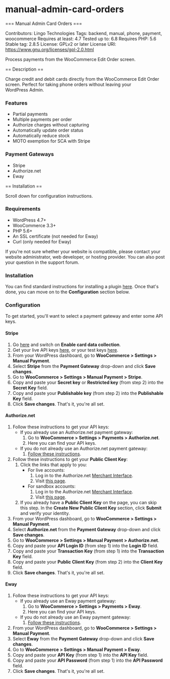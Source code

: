 # manual-admin-card-orders
=== Manual Admin Card Orders ===

Contributors: Lingo Technologies
Tags: backend, manual, phone, payment, woocommerce
Requires at least: 4.7
Tested up to: 6.8
Requires PHP: 5.6
Stable tag: 2.8.5
License: GPLv2 or later
License URI: https://www.gnu.org/licenses/gpl-2.0.html

Process payments from the WooCommerce Edit Order screen.

== Description ==

Charge credit and debit cards directly from the WooCommerce Edit&nbsp;Order screen. Perfect for taking phone orders without leaving your WordPress&nbsp;Admin.

### Features

* Partial payments
* Multiple payments per order
* Authorize charges without capturing
* Automatically update order status
* Automatically reduce stock
* MOTO exemption for SCA with Stripe

### Payment Gateways

* Stripe
* Authorize.net
* Eway

== Installation ==

Scroll down for configuration instructions.

### Requirements

* WordPress 4.7+
* WooCommerce 3.3+
* PHP 5.6+
* An SSL certificate (not needed for Eway)
* Curl (only needed for Eway)

If you're not sure whether your website is compatible, please contact your website administrator, web developer, or hosting provider. You can also post your question in the support forum.

### Installation

You can find standard instructions for installing a plugin [here](https://wordpress.org/documentation/article/manage-plugins/#installing-plugins-1). Once that's done, you can move on to the **Configuration** section below.

### Configuration

To get started, you'll want to select a payment gateway and enter some API keys.

#### Stripe

1. Go [here](https://dashboard.stripe.com/settings/integration) and switch on **Enable card data collection**.
2. Get your live API keys [here](https://dashboard.stripe.com/apikeys), or your test keys [here](https://dashboard.stripe.com/test/apikeys).
3. From your WordPress dashboard, go to **WooCommerce > Settings > Manual Payment**.
4. Select **Stripe** from the **Payment Gateway** drop-down and click **Save changes**.
5. Go to **WooCommerce > Settings > Manual Payment > Stripe**.
6. Copy and paste your **Secret key** or **Restricted key** (from step 2) into the **Secret Key** field.
7. Copy and paste your **Publishable key** (from step 2) into the **Publishable Key** field.
8. Click **Save changes**. That's it, you're all set.

#### Authorize.net

1. Follow these instructions to get your API keys:
    * If you already use an Authorize.net payment gateway:
        1. Go to **WooCommerce > Settings > Payments > Authorize.net**.
        2. Here you can find your API keys.
    * If you do not already use an Authorize.net payment gateway:
        1. [Follow these instructions](https://support.authorize.net/knowledgebase/Knowledgearticle/?code=000001271#:~:text=Steps%20to%20Generate%20Your%20API%20ID%20and%20Transaction/Signature%20Key).
2. Follow these instructions to get your **Public Client Key**:
    1. Click the links that apply to you:
        * For live accounts:
            1. Log in to the Authorize.net [Merchant Interface](https://account.authorize.net/).
            2. Visit [this page](https://account.authorize.net/UI/themes/anet/User/ClientKey.aspx).
        * For sandbox accounts:
            1. Log in to the Authorize.net [Merchant Interface](https://sandbox.authorize.net/).
            2. Visit [this page](https://sandbox.authorize.net/UI/themes/sandbox/User/ClientKey.aspx).
    2. If you already have a **Public Client Key** on the page, you can skip this step. In the **Create New Public Client Key** section, click **Submit** and verify your identity.
3. From your WordPress dashboard, go to **WooCommerce > Settings > Manual Payment**.
4. Select **Authorize.net** from the **Payment Gateway** drop-down and click **Save changes**.
5. Go to **WooCommerce > Settings > Manual Payment > Authorize.net**.
6. Copy and paste your **API Login ID** (from step 1) into the **Login ID** field.
7. Copy and paste your **Transaction Key** (from step 1) into the **Transaction Key** field.
8. Copy and paste your **Public Client Key** (from step 2) into the **Client Key** field.
9. Click **Save changes**. That's it, you're all set.

#### Eway

1. Follow these instructions to get your API keys:
    * If you already use an Eway payment gateway:
        1. Go to **WooCommerce > Settings > Payments > Eway**.
        2. Here you can find your API keys.
    * If you do not already use an Eway payment gateway:
        1. [Follow these instructions](https://go.eway.io/s/article/How-do-I-setup-my-Live-eWAY-API-Key-and-Password).
2. From your WordPress dashboard, go to **WooCommerce > Settings > Manual Payment**.
3. Select **Eway** from the **Payment Gateway** drop-down and click **Save changes**.
4. Go to **WooCommerce > Settings > Manual Payment > Eway**.
5. Copy and paste your **API Key** (from step 1) into the **API Key** field.
6. Copy and paste your **API Password** (from step 1) into the **API Password** field.
7. Click **Save changes**. That's it, you're all set.
